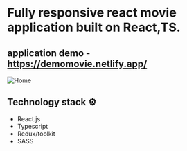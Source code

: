 # Fully responsive react movie application built on React,TS.

## application demo - https://demomovie.netlify.app/

![Home](https://user-images.githubusercontent.com/100372876/162581500-db3b2c83-4a4c-4b5e-99aa-5c79e838a6b4.png)

## Technology stack ⚙️

- React.js
- Typescript
- Redux/toolkit
- SASS
